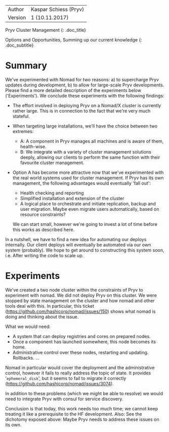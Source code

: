 |         |                       |
| ------- | --------------------- |
| Author  | Kaspar Schiess (Pryv) |
| Version | 1 (10.11.2017)        |

Pryv Cluster Management
{: .doc_title} 

Options and Opportunities, Summing up our current knowledge
{: .doc_subtitle} 



# Summary

We've experimented with Nomad for two reasons: a) to supercharge Pryv updates during development, b) to allow for large-scale Pryv developments. Please find a more detailed description of the experiments below ('Experiments'). We conclude these experiments with the following findings: 

* The effort involved in deploying Pryv on a Nomad/X cluster is currently rather large. This is in connection to the fact that we're very much stateful. 

* When targeting large installations, we'll have the choice between two extremes: 

  * A: A component in Pryv manages all machines and is aware of them, health-wise. 
  * B: We integrate with a variety of cluster management solutions deeply, allowing our clients to perform the same function with their favourite cluster management. 

* Option A has become more attractive now that we've experimented with the real world systems used for cluster management. If Pryv has its own management, the following advantages would eventually 'fall out': 

  * Health checking and reporting
  * Simplified installation and extension of the cluster
  * A logical place to orchestrate and initiate replication, backup and user migration. Maybe even migrate users automatically, based on resource constraints? 

  We can start small, however we're going to invest a lot of time before this works as described here. 

In a nutshell, we have to find a new idea for automating our deploys internally. Our client deploys will eventually be automated via our own system (probably). We hope to get around to constructing this system soon, i.e. After writing the code to scale up. 

# Experiments

We've created a two node cluster within the constraints of Pryv to experiment with nomad. We did not deploy Pryv on this cluster. We were stopped by state management on the cluster and how nomad and other tools deal with this. In particular, this ticket (https://github.com/hashicorp/nomad/issues/150) shows what nomad is doing and thinking about the issue. 

What we would need: 

* A system that can deploy registries and cores on prepared nodes. 
* Once a component has launched somewhere, this node becomes its home.
* Administrative control over these nodes, restarting and updating. Rollbacks. ...

Nomad in particular would cover the deployment and the administrative control, however it fails to really address the topic of state. It provides '`ephemeral_disk`', but it seems to fail to migrate it correctly (https://github.com/hashicorp/nomad/issues/3074). 

In addition to these problems (which we might be able to resolve) we would need to integrate Pryv with consul for service discovery. 

Conclusion is that today, this work needs too much time; we cannot keep treating it like a prerequisite to the HF development. Also: See the dichotomy exposed above: Maybe Pryv needs to address these issues on its own. 